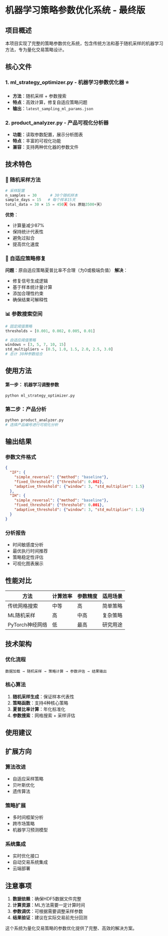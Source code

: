 # 机器学习策略参数优化系统 - 最终版

## 项目概述

本项目实现了完整的策略参数优化系统，包含传统方法和基于随机采样的机器学习方法，专为量化交易策略设计。

## 核心文件

### 1. **ml_strategy_optimizer.py** - 机器学习参数优化器 ⭐
- **方法**：随机采样 + 参数搜索
- **特点**：高效计算，修复自适应策略问题
- **输出**：`latest_sampling_ml_params.json`

### 2. **product_analyzer.py** - 产品可视化分析器
- **功能**：读取参数配置，展示分析图表
- **特点**：丰富的可视化功能
- **兼容**：支持两种优化器的参数文件

## 技术特色

### 🎯 随机采样方法
```python
# 采样配置
n_samples = 30      # 30个随机样本
sample_days = 15   # 每个样本15天
total_data = 30 × 15 = 450天（vs 原始3500+天）
```

**优势**：
- 计算量减少87%
- 保持统计代表性
- 避免过拟合
- 提高优化速度

### 🔧 自适应策略修复
**问题**：原自适应策略夏普比率不合理（为0或极端负值）
**解决**：
- 修复信号生成逻辑
- 基于样本统计量计算
- 添加合理性约束
- 确保结果可解释性

### 📊 参数搜索空间
```python
# 固定阈值策略
thresholds = [0.001, 0.002, 0.005, 0.01]

# 自适应阈值策略
windows = [3, 5, 7, 10, 15]
std_multipliers = [0.5, 1.0, 1.5, 2.0, 2.5, 3.0]
# 总计 30种参数组合
```

## 使用方法



#### 第一步： 机器学习调整参数
```bash
python ml_strategy_optimizer.py
```

### 第二步：产品分析
```bash
python product_analyzer.py
# 选择产品编号进行可视化分析
```

## 输出结果

### 参数文件格式
```json
{
  "IF": {
    "simple_reversal": {"method": "baseline"},
    "fixed_threshold": {"threshold": 0.002},
    "adaptive_threshold": {"window": 3, "std_multiplier": 1.5}
  },
  "IH": {
    "simple_reversal": {"method": "baseline"},
    "fixed_threshold": {"threshold": 0.001},
    "adaptive_threshold": {"window": 3, "std_multiplier": 1.5}
  }
}
```

### 分析报告
- 时间敏感度分析
- 最优执行时间推荐
- 策略稳定性评估
- 可视化图表展示

## 性能对比

| 方法 | 计算效率 | 参数精度 | 适用场景 |
|------|----------|----------|----------|
| 传统网格搜索 | 中等 | 高 | 简单策略 |
| ML随机采样 | 高 | 中高 | 复杂策略 |
| PyTorch神经网络 | 低 | 最高 | 研究用途 |

## 技术架构

### 优化流程
```
数据加载 → 随机采样 → 策略计算 → 参数评估 → 结果输出
```

### 核心算法
1. **随机采样生成**：保证样本代表性
2. **策略函数**：支持4种核心策略
3. **夏普比率计算**：年化标准化
4. **参数搜索**：网格搜索 + 采样评估


## 使用建议




## 扩展方向

### 算法改进
- 自适应采样策略
- 贝叶斯优化
- 遗传算法

### 策略扩展
- 多时间框架分析
- 跨市场策略
- 机器学习预测模型

### 系统集成
- 实时优化接口
- 自动交易系统集成
- 云端部署

## 注意事项

1. **数据依赖**：确保HDF5数据文件完整
2. **计算资源**：ML方法需要一定计算时间
3. **参数调优**：可根据需要调整采样参数
4. **结果验证**：建议在实际交易前充分回测


这个系统为量化交易策略的参数优化提供了完整、高效的解决方案。